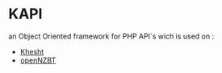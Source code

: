 KAPI
====

an Object Oriented framework for PHP API`s wich is used on :
* [Khesht](https://github.com/sajjad-shirazy/Khesht)
* [openNZBT](https://github.com/sajjad-shirazy/openNZBT)
